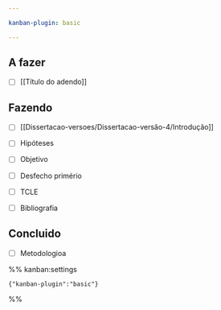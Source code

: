 ```yaml
---

kanban-plugin: basic

---
```


## A fazer

- [ ] [[Título do adendo]]


## Fazendo

- [ ] [[Dissertacao-versoes/Dissertacao-versão-4/Introdução]]
- [ ] Hipóteses
- [ ] Objetivo
- [ ] Desfecho primério
- [ ] TCLE
- [ ] Bibliografia


## Concluido

- [ ] Metodologioa




%% kanban:settings
```
{"kanban-plugin":"basic"}
```
%%